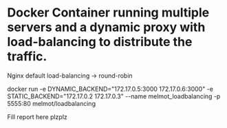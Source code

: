 # Docker Container running multiple servers and a dynamic proxy with load-balancing to distribute the traffic.

Nginx default load-balancing -> round-robin

docker run -e DYNAMIC_BACKEND="172.17.0.5:3000 172.17.0.6:3000" -e STATIC_BACKEND="172.17.0.2 172.17.0.3" --name melmot_loadbalancing -p 5555:80 melmot/loadbalancing

Fill report here plzplz